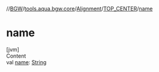 //[BGW](../../../../index.md)/[tools.aqua.bgw.core](../../index.md)/[Alignment](../index.md)/[TOP_CENTER](index.md)/[name](name.md)



# name  
[jvm]  
Content  
val [name](name.md): [String](https://kotlinlang.org/api/latest/jvm/stdlib/kotlin/-string/index.html)  




